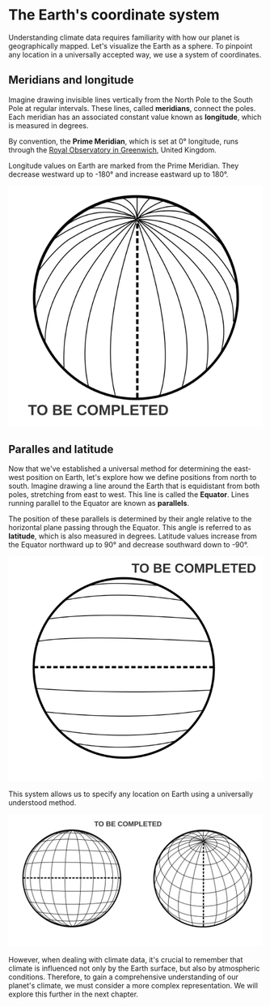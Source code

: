 # The Earth's coordinate system


Understanding climate data requires familiarity with how our planet is geographically mapped. Let's visualize the Earth as a sphere. To pinpoint any location in a universally accepted way, we use a system of coordinates.

## Meridians and longitude

Imagine drawing invisible lines vertically from the North Pole to the South Pole at regular intervals. These lines, called **meridians**, connect the poles. Each meridian has an associated constant value known as **longitude**, which is measured in degrees. 

By convention, the **Prime Meridian**, which is set at 0° longitude, runs through the [Royal Observatory in Greenwich](https://www.rmg.co.uk/royal-observatory), United Kingdom.

Longitude values on Earth are marked from the Prime Meridian. They decrease westward up to -180° and increase eastward up to 180°. 

![](../../images/longitude-BW.svg)




## Paralles and latitude

Now that we've established a universal method for determining the east-west position on Earth, let's explore how we define positions from north to south. Imagine drawing a line around the Earth that is equidistant from both poles, stretching from east to west. This line is called the **Equator**. Lines running parallel to the Equator are known as **parallels**.

The position of these parallels is determined by their angle relative to the horizontal plane passing through the Equator. This angle is referred to as **latitude**, which is also measured in degrees. Latitude values increase from the Equator northward up to 90° and decrease southward down to -90°.

![](../../images/latitude-BW.svg)



This system allows us to specify any location on Earth using a universally understood method.

![](../../images/earth-coord-BW.svg)

However, when dealing with climate data, it's crucial to remember that climate is influenced not only by the Earth surface, but also by atmospheric conditions. Therefore, to gain a comprehensive understanding of our planet's climate, we must consider a more complex representation. We will explore this further in the next chapter.